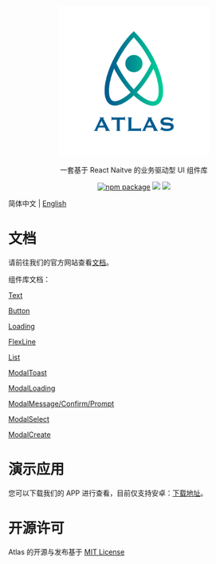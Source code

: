 <p align="center">
  <a href="https://github.com/rcg1994/react-native-atlas">
    <img width="300" src="https://github.com/rcg1994/light/blob/master/images/atlas_400.png?raw=true">
  </a>
</p>

<div align="center">
一套基于 React Naitve 的业务驱动型 UI 组件库

[![npm package](https://img.shields.io/npm/v/react-native-atlas.svg)](https://www.npmjs.com/package/react-native-atlas)
[![](https://img.shields.io/npm/dt/react-native-atlas.svg)](https://www.npmjs.com/package/react-native-atlas)
[![](https://img.shields.io/github/license/rcg1994/react-native-atlas.svg)](https://github.com/rcg1994/react-native-atlas/blob/master/LICENSE)

</div>

简体中文 | [English](./README-en.md)

# 文档

请前往我们的官方网站查看[文档](https://github.com/rcg1994/react-native-atlas/wiki)。

组件库文档：

[Text](https://github.com/rcg1994/react-native-atlas/wiki/Text)

[Button](https://github.com/rcg1994/react-native-atlas/wiki/Button)

[Loading](https://github.com/rcg1994/react-native-atlas/wiki/Loading)

[FlexLine](https://github.com/rcg1994/react-native-atlas/wiki/FlexLine)

[List](https://github.com/rcg1994/react-native-atlas/wiki/List)

[ModalToast](https://github.com/rcg1994/react-native-atlas/wiki/ModalToast)

[ModalLoading](https://github.com/rcg1994/react-native-atlas/wiki/ModalLoading)

[ModalMessage/Confirm/Prompt](https://github.com/rcg1994/react-native-atlas/wiki/ModalMessage-Confirm-Prompt)

[ModalSelect](https://github.com/rcg1994/react-native-atlas/wiki/ModalSelect)

[ModalCreate](https://github.com/rcg1994/react-native-atlas/wiki/ModalCreate)


# 演示应用

您可以下载我们的 APP 进行查看，目前仅支持安卓：[下载地址]()。

# 开源许可

Atlas 的开源与发布基于 [MIT License](https://github.com/rcg1994/react-native-atlas/blob/master/LICENSE)

